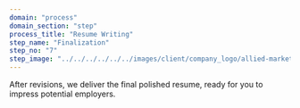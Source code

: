 ```yaml
---
domain: "process"
domain_section: "step"
process_title: "Resume Writing"
step_name: "Finalization"
step_no: "7"
step_image: "../../../../../../images/client/company_logo/allied-marketing.png"
---
```


After revisions, we deliver the final polished resume, ready for you to impress potential employers.
